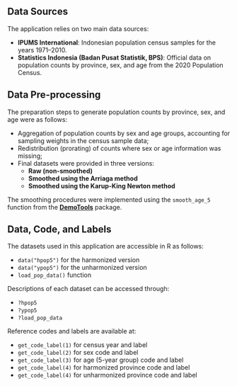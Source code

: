 ## Data Sources
The application relies on two main data sources:
- **IPUMS International**: Indonesian population census samples for the years 1971–2010.
- **Statistics Indonesia (Badan Pusat Statistik, BPS)**: Official data on population counts by province, sex, and age from the 2020 Population Census.

## Data Pre-processing
The preparation steps to generate population counts by province, sex, and age were as follows:

- Aggregation of population counts by sex and age groups, accounting for sampling weights in the census sample data;
- Redistribution (prorating) of counts where sex or age information was missing;
- Final datasets were provided in three versions:
  - **Raw (non-smoothed)**
  - **Smoothed using the Arriaga method**
  - **Smoothed using the Karup-King Newton method**

The smoothing procedures were implemented using the `smooth_age_5` function from the [**DemoTools**](https://timriffe.github.io/DemoTools/articles/smoothing_with_demotools.html) package.

## Data, Code, and Labels
The datasets used in this application are accessible in R as follows:
- `data("hpop5")` for the harmonized version
- `data("ypop5")` for the unharmonized version
- `load_pop_data()` function

Descriptions of each dataset can be accessed through:
- `?hpop5`
- `?ypop5`
- `?load_pop_data`

Reference codes and labels are available at:
- `get_code_label(1)` for census year and label
- `get_code_label(2)` for sex code and label
- `get_code_label(3)` for age (5-year group) code and label
- `get_code_label(4)` for harmonized province code and label
- `get_code_label(4)` for unharmonized province code and label
